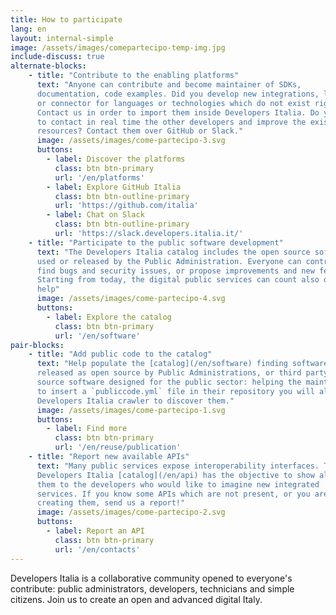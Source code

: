 ```yaml
---
title: How to participate 
lang: en 
layout: internal-simple
image: /assets/images/comepartecipo-temp-img.jpg
include-discuss: true
alternate-blocks:
    - title: "Contribute to the enabling platforms"
      text: "Anyone can contribute and become maintainer of SDKs,
      documentation, code examples. Did you develop new integrations, libraries
      or connector for languages or technologies which do not exist right now?
      Contact us in order to import them inside Developers Italia. Do you want
      to contact in real time the other developers and improve the existing
      resources? Contact them over GitHub or Slack."
      image: /assets/images/come-partecipo-3.svg
      buttons:
        - label: Discover the platforms 
          class: btn btn-primary
          url: '/en/platforms'
        - label: Explore GitHub Italia
          class: btn btn-outline-primary
          url: 'https://github.com/italia'
        - label: Chat on Slack 
          class: btn btn-outline-primary
          url: 'https://slack.developers.italia.it/'
    - title: "Participate to the public software development"
      text: "The Developers Italia catalog includes the open source software
      used or released by the Public Administration. Everyone can contribute:
      find bugs and security issues, or propose improvements and new features.
      Starting from today, the digital public services can count also on your
      help"
      image: /assets/images/come-partecipo-4.svg
      buttons:
        - label: Explore the catalog 
          class: btn btn-primary
          url: '/en/software'
pair-blocks:
    - title: "Add public code to the catalog"
      text: "Help populate the [catalog](/en/software) finding software
      released as open source by Public Administrations, or third party open
      source software designed for the public sector: helping the maintainers
      to insert a `publiccode.yml` file in their repository you will allow the
      Developers Italia crawler to discover them." 
      image: /assets/images/come-partecipo-1.svg
      buttons:
        - label: Find more
          class: btn btn-primary
          url: '/en/reuse/publication'
    - title: "Report new available APIs"
      text: "Many public services expose interoperability interfaces. The
      Developers Italia [catalog](/en/api) has the objective to show all of
      them to the developers who would like to imagine new integrated
      services. If you know some APIs which are not present, or you are
      creating them, send us a report!"
      image: /assets/images/come-partecipo-2.svg
      buttons:
        - label: Report an API
          class: btn btn-primary
          url: '/en/contacts'
---
```


Developers Italia is a collaborative community opened to everyone's contribute:
public administrators, developers, technicians and simple citizens. Join us to
create an open and advanced digital Italy.


